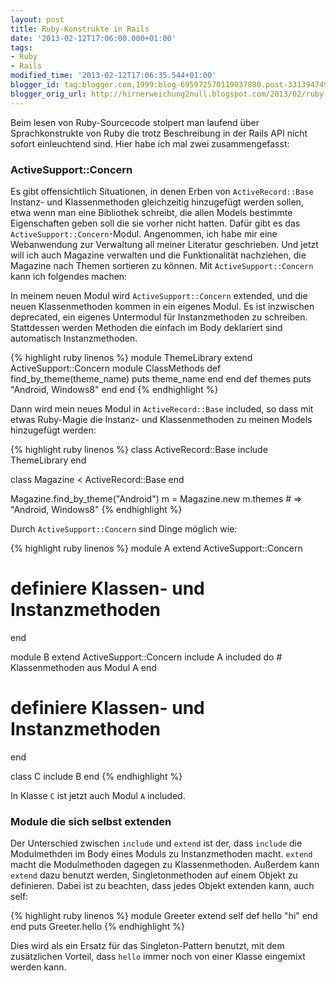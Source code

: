 ```yaml
---
layout: post
title: Ruby-Konstrukte in Rails
date: '2013-02-12T17:06:00.000+01:00'
tags:
- Ruby
- Rails
modified_time: '2013-02-12T17:06:35.544+01:00'
blogger_id: tag:blogger.com,1999:blog-695972570119037880.post-3313947492408132713
blogger_orig_url: http://hirnerweichung2null.blogspot.com/2013/02/ruby-konstrukte-in-rails.html
---
```


Beim lesen von Ruby-Sourcecode stolpert man laufend über Sprachkonstrukte von Ruby die trotz Beschreibung in der Rails API nicht sofort einleuchtend sind. Hier habe ich mal zwei zusammengefasst:

### ActiveSupport::Concern
Es gibt offensichtlich Situationen, in denen Erben von `ActiveRecord::Base` Instanz- und Klassenmethoden gleichzeitig hinzugefügt werden sollen, etwa wenn man eine Bibliothek schreibt, die allen Models bestimmte Eigenschaften geben soll die sie vorher nicht hatten. Dafür gibt es das `ActiveSupport::Concern`-Modul. Angenommen, ich habe mir eine Webanwendung zur Verwaltung all meiner Literatur geschrieben. Und jetzt will ich auch Magazine verwalten und die Funktionalität nachziehen, die Magazine nach Themen sortieren zu können. Mit `ActiveSupport::Concern` kann ich folgendes machen:

 In meinem neuen Modul wird `ActiveSupport::Concern` extended, und die neuen Klassenmethoden kommen in ein eigenes Modul. Es ist inzwischen deprecated, ein eigenes Untermodul für Instanzmethoden zu schreiben. Stattdessen werden Methoden die einfach im Body deklariert sind automatisch Instanzmethoden.

{% highlight ruby linenos %}
module ThemeLibrary
  extend ActiveSupport::Concern
  module ClassMethods
    def find_by_theme(theme_name)
      puts theme_name
    end
  end
  def themes
    puts "Android, Windows8"
  end
end
{% endhighlight %}

Dann wird mein neues Modul in `ActiveRecord::Base` included, so dass mit etwas Ruby-Magie die Instanz- und Klassenmethoden zu meinen Models hinzugefügt werden:

{% highlight ruby linenos %}
class ActiveRecord::Base
  include ThemeLibrary
end

class Magazine < ActiveRecord::Base
end

Magazine.find_by_theme("Android")
m = Magazine.new
m.themes # => "Android, Windows8"
{% endhighlight %}

Durch `ActiveSupport::Concern` sind Dinge möglich wie:

{% highlight ruby linenos %}
module A
  extend ActiveSupport::Concern
  # definiere Klassen- und Instanzmethoden
end

module B
  extend ActiveSupport::Concern
  include A
  included do
    # Klassenmethoden aus Modul A
  end
  # definiere Klassen- und Instanzmethoden
end

class C
  include B
end
{% endhighlight %}

In Klasse `C` ist jetzt auch Modul `A` included.

### Module die sich selbst extenden
Der Unterschied zwischen `include` und `extend` ist der, dass `include` die Modulmethden im Body eines Moduls zu Instanzmethoden macht. `extend` macht die Modulmethoden dagegen zu Klassenmethoden. Außerdem kann `extend` dazu benutzt werden, Singletonmethoden auf einem Objekt zu definieren. Dabei ist zu beachten, dass jedes Objekt extenden kann, auch self:

{% highlight ruby linenos %}
module Greeter
  extend self
  def hello
    "hi"
  end
end
puts Greeter.hello
{% endhighlight %}

Dies wird als ein Ersatz für das Singleton-Pattern benutzt, mit dem zusätzlichen Vorteil, dass `hello` immer noch von einer Klasse eingemixt werden kann.